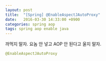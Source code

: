 ```yaml
---
layout: post
title:  "[Spring] @EnableAspectJAutoProxy"
date:   2016-03-30 14:33:00 +0900
categories: spring aop
tags: spring aop enable java
---
```


까먹지 말자.
요놈 안 넣고 AOP 안 된다고 울지 말자.

```java
@EnableAspectJAutoProxy
```
